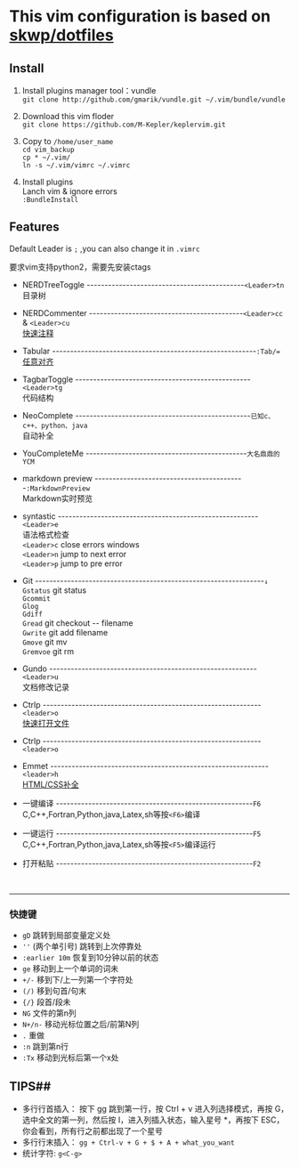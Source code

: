 
# This vim configuration is based on [skwp/dotfiles](https://github.com/skwp/dotfiles)
## Install
1. Install plugins manager tool：vundle
</br>`git clone http://github.com/gmarik/vundle.git ~/.vim/bundle/vundle`

2. Download this vim floder
</br>`git clone https://github.com/M-Kepler/keplervim.git`

3. Copy to `/home/user_name`
</br>`cd vim_backup` </br>`cp * ~/.vim/` </br>`ln -s ~/.vim/vimrc ~/.vimrc`

4. Install plugins
</br>Lanch vim & ignore errors </br>`:BundleInstall`

## Features
Default Leader is ` ; ` ,you can also change it in `.vimrc`

要求vim支持python2，需要先安装ctags

* NERDTreeToggle --------------------------------------------`<Leader>tn`
</br> 目录树

* NERDCommenter -------------------------------------------`<Leader>cc` & `<Leader>cu`
</br> [快速注释](http://blog.csdn.net/zcube/article/details/42298419)

* Tabular ---------------------------------------------------------`:Tab/=`
</br>[任意对齐](http://blog.longwin.com.tw/2012/02/vim-align-text-plugin-tabular-2012/)

* TagbarToggle -------------------------------------------------`<Leader>tg`
</br> 代码结构

* NeoComplete -------------------------------------------------`已知c、c++、python、java`
</br> 自动补全

* YouCompleteMe ---------------------------------------------`大名鼎鼎的YCM`

* markdown preview ------------------------------------------`:MarkdownPreview`
</br> Markdown实时预览

* syntastic --------------------------------------------------------`<Leader>e`
</br> 语法格式检查</br>
`<Leader>c`  close errors windows</br>
`<Leader>n`  jump to next error</br>
`<Leader>p`  jump to pre error</br>

* Git ----------------------------------------------------------------`↓`
`Gstatus` git status</br>
`Gcommit`</br>
`Glog`</br>
`Gdiff`</br>
`Gread`   git checkout -- filename</br>
`Gwrite`  git add filename</br>
`Gmove`   git mv</br>
`Gremvoe` git rm</br>


* Gundo ----------------------------------------------------------`<Leader>u`
</br> 文档修改记录

* Ctrlp -------------------------------------------------------------`<leader>o`
</br> [快速打开文件](http://www.boiajs.com/2014/12/17/vim-ctrlp)

* Ctrlp -------------------------------------------------------------`<leader>o`
* Emmet -------------------------------------------------------------`<leader>h`
 </br>[HTML/CSS补全](http://www.iteye.com/news/27580)
* 一键编译 -------------------------------------------------------`F6`
</br> C,C++,Fortran,Python,java,Latex,sh等按`<F6>`编译

* 一键运行 -------------------------------------------------------`F5`
</br> C,C++,Fortran,Python,java,Latex,sh等按`<F5>`编译运行

* 打开粘贴 -------------------------------------------------------`F2`
</br>

***
### 快捷键 ###
* `gD`    跳转到局部变量定义处
* `''` (两个单引号) 跳转到上次停靠处
* `:earlier 10m` 恢复到10分钟以前的状态
* `ge`    移动到上一个单词的词未
* `+/-`   移到下/上一列第一个字符处
* `(/)`   移到句首/句末
* `{/}`   段首/段未
* `NG`    文件的第n列
* `N+/n-` 移动光标位置之后/前第N列
* `.`     重做
* `:n`    跳到第n行
* `:Tx`	  移动到光标后第一个x处

## TIPS##

* 多行行首插入：
按下 gg 跳到第一行，按 Ctrl + v 进入列选择模式，再按 G，选中全文的第一列，然后按 I，进入列插入状态，输入星号 *，再按下 ESC，你会看到，所有行之前都出现了一个星号
* 多行行末插入：
`gg + Ctrl-v + G + $ + A + what_you_want`
* 统计字符: `g<C-g>`
